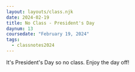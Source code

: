 ```yaml
---
layout: layouts/class.njk
date: 2024-02-19
title: No Class - President's Day
daynum: 13
coursedate: "February 19, 2024"
tags:
  - classnotes2024
---
```


It's President's Day so no class. Enjoy the day off!
